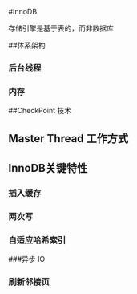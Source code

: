 #InnoDB

存储引擎是基于表的，而非数据库

##体系架构

### 后台线程

### 内存

##CheckPoint 技术

## Master Thread 工作方式

## InnoDB关键特性

### 插入缓存

### 两次写

### 自适应哈希索引

###异步 IO

### 刷新邻接页

